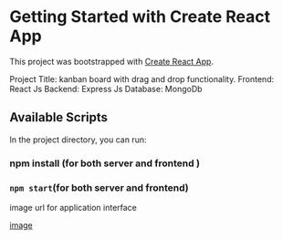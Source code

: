 # Getting Started with Create React App

This project was bootstrapped with [Create React App](https://github.com/facebook/create-react-app).

Project Title: kanban board with drag and drop functionality.
Frontend: React Js 
Backend: Express Js
Database: MongoDb




## Available Scripts

In the project directory, you can run:

### npm install (for both server and frontend )

### `npm start`(for both server and frontend)

image url for application interface 

[image](https://github.com/ProSrm/KanbanBoard/assets/111609339/39c5dbd8-b673-44b4-80e3-b27a16b9b03f)


